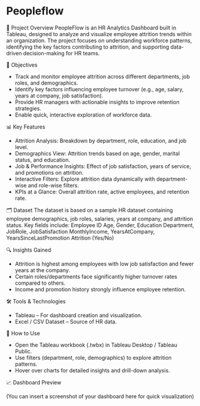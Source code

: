# Peopleflow
📌 Project Overview
PeopleFlow is an HR Analytics Dashboard built in Tableau, designed to analyze and visualize employee attrition trends within an organization. The project focuses on understanding workforce patterns, 
identifying the key factors contributing to attrition, and supporting data-driven decision-making for HR teams.

🎯 Objectives
- Track and monitor employee attrition across different departments, job roles, and demographics.
- Identify key factors influencing employee turnover (e.g., age, salary, years at company, job satisfaction).
- Provide HR managers with actionable insights to improve retention strategies.
- Enable quick, interactive exploration of workforce data.

📊 Key Features
- Attrition Analysis: Breakdown by department, role, education, and job level.
- Demographics View: Attrition trends based on age, gender, marital status, and education.
- Job & Performance Insights: Effect of job satisfaction, years of service, and promotions on attrition.
- Interactive Filters: Explore attrition data dynamically with department-wise and role-wise filters.
- KPIs at a Glance: Overall attrition rate, active employees, and retention rate.

🗂 Dataset
The dataset is based on a sample HR dataset containing employee demographics, job roles, salaries, years at company, and attrition status.
Key fields include:
Employee ID
Age, Gender, Education
Department, JobRole, JobSatisfaction
MonthlyIncome, YearsAtCompany, YearsSinceLastPromotion
Attrition (Yes/No)

🔍 Insights Gained
- Attrition is highest among employees with low job satisfaction and fewer years at the company.
- Certain roles/departments face significantly higher turnover rates compared to others.
- Income and promotion history strongly influence employee retention.

🛠 Tools & Technologies
- Tableau – For dashboard creation and visualization.
- Excel / CSV Dataset – Source of HR data.

🚀 How to Use
- Open the Tableau workbook (.twbx) in Tableau Desktop / Tableau Public.
- Use filters (department, role, demographics) to explore attrition patterns.
- Hover over charts for detailed insights and drill-down analysis.

📈 Dashboard Preview

(You can insert a screenshot of your dashboard here for quick visualization)
